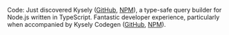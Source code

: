 ---
---

Code: Just discovered Kysely ([GitHub][1], [NPM][2]), a type-safe query builder
for Node.js written in TypeScript. Fantastic developer experience, particularly
when accompanied by Kysely Codegen ([GitHub][3], [NPM][4]).

[1]: https://github.com/koskimas/kysely
[2]: https://www.npmjs.com/package/kysely
[3]: https://github.com/RobinBlomberg/kysely-codegen
[4]: https://www.npmjs.com/package/kysely-codegen
